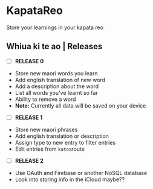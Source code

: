 # KapataReo
Store your learnings in your kapata reo

## Whiua ki te ao | Releases
- [ ] <strong>RELEASE 0 </strong>
- Store new maori words you learn
- Add english translation of new word
- Add a description about the word
- List all words you've learnt so far
- Ability to remove a word
- <strong>Note:</strong> Currently all data will be saved on your device

- [ ] <strong>RELEASE 1 </strong>
- Store new maori phrases
- Add english translation or description
- Assign type to new entry to filter entries
- Edit entries from `katoa`route

- [ ] <strong>RELEASE 2</strong>
- Use OAuth and Firebase or another NoSQL database
- Look into storing info in the iCloud maybe??
